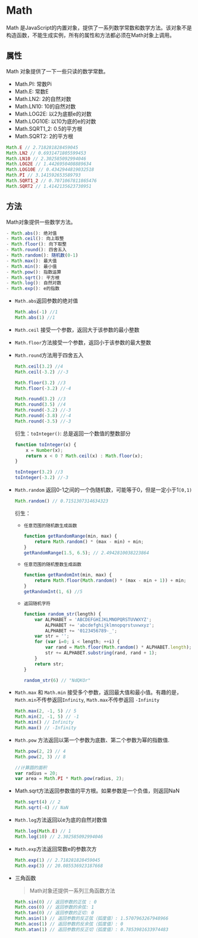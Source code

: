 # Math

Math 是JavaScript的内置对象，提供了一系列数学常数和数学方法。该对象不是构造函数，不能生成实例，所有的属性和方法都必须在Math对象上调用。

## 属性

Math 对象提供了一下一些只读的数学常数。

- Math.PI: 常数Pi
- Math.E: 常数E
- Math.LN2: 2的自然对数
- Math.LN10: 10的自然对数
- Math.LOG2E: 以2为底额e的对数
- Math.LOG10E: 以10为底的e的对数
- Math.SQRT1_2: 0.5的平方根
- Math.SQRT2: 2的平方根

```js
Math.E // 2.718281828459045
Math.LN2 // 0.6931471805599453
Math.LN10 // 2.302585092994046
Math.LOG2E // 1.4426950408889634
Math.LOG10E // 0.4342944819032518
Math.PI // 3.141592653589793
Math.SQRT1_2 // 0.7071067811865476
Math.SQRT2 // 1.4142135623730951
```

## 方法

Math对象提供一些数学方法。
```js
- Math.abs(): 绝对值
- Math.ceil(): 向上取整
- Math.floor(): 向下取整
- Math.round(): 四舍五入
- Math.random(): 随机数(0-1)
- Math.max(): 最大值
- Math.min(): 最小值
- Math.pow(): 指数运算
- Math.sqrt(): 平方根
- Math.log(): 自然对数
- Math.exp(): e的指数
```
- `Math.abs`返回参数的绝对值

    ```js
    Math.abs(-1) //1
    Math.abs(1) //1
    ```

- `Math.ceil` 接受一个参数，返回大于该参数的最小整数

- `Math.floor`方法接受一个参数，返回小于该参数的最大整数

- `Math.round`方法用于四舍五入

    ```js
    Math.ceil(3.2) //4
    Math.ceil(-3.2) //-3

    Math.floor(3.2) //3
    Math.floor(-3.2) //-4

    Math.round(3.2) //3
    Math.round(3.5) //4
    Math.round(-3.2) //-3
    Math.round(-3.8) //-4
    Math.round(-3.5) //-3
    ```

    衍生：`toInteger()`: 总是返回一个数值的整数部分

    ```js
    function toInteger(x) {
        x = Number(x);
        return x < 0 ? Math.ceil(x) : Math.floor(x);
    }

    toInteger(3.2) //3
    toInteger(-3.2) //-3
    ```

- `Math.random` 返回0-1之间的一个伪随机数，可能等于0，但是一定小于1`[0,1)`

    ```js
    Math.random() // 0.7151307314634323
    ```

    衍生：

    + `任意范围的随机数生成函数`

        ```js
        function getRandomRange(min, max) {
            return Math.random() * (max - min) + min;
        }
        getRandomRange(1.5, 6.5); // 2.4942810038223864
        ```

    + `任意范围的随机整数生成函数`

        ```js
        function getRandomInt(min, max) {
            return Math.floor(Math.random() * (max - min + 1)) + min;
        }
        getRandomInt(1, 6) //5
        ```

    + `返回随机字符`

        ```js
        function random_str(length) {
            var ALPHABET = 'ABCDEFGHIJKLMNOPQRSTUVWXYZ';
                ALPHABET += 'abcdefghijklmnopqrstuvwxyz';
                ALPHABET += '0123456789-_';
            var str = '';
            for (var i=0; i < length; ++i) {
                var rand = Math.floor(Math.random() * ALPHABET.length);
                str += ALPHABET.substring(rand, rand + 1);
            }
            return str;
        }

        random_str(6) // "NdQKOr"
        ```

- `Math.max` 和 `Math.min` 接受多个参数，返回最大值和最小值。有趣的是，`Math.min`不传参返回`Infinity`, `Math.max`不传参返回 `-Infinity`

    ```js
    Math.max(2, -1, 5) // 5
    Math.min(2, -1, 5) // -1
    Math.min() // Infinity
    Math.max() // -Infinity
    ```

- `Math.pow` 方法返回以第一个参数为底数、第二个参数为幂的指数值.

    ```js
    Math.pow(2, 2) // 4
    Math.pow(2, 3) // 8

    //计算圆的面积
    var radius = 20;
    var area = Math.PI * Math.pow(radius, 2);
    ```

- Math.sqrt方法返回参数值的平方根。如果参数是一个负值，则返回NaN

    ```js
    Math.sqrt(4) // 2
    Math.sqrt(-4) // NaN
    ```

- `Math.log`方法返回以e为底的自然对数值

    ```js
    Math.log(Math.E) // 1
    Math.log(10) // 2.302585092994046
    ```

- `Math.exp`方法返回常数e的参数次方

    ```js
    Math.exp(1) // 2.718281828459045
    Math.exp(3) // 20.085536923187668   
    ```
- 三角函数
    > Math对象还提供一系列三角函数方法

    ```js
    Math.sin(0) // 返回参数的正弦 : 0
    Math.cos(0) // 返回参数的余弦: 1
    Math.tan(0) // 返回参数的正切: 0
    Math.asin(1) // 返回参数的反正弦（弧度值）: 1.5707963267948966
    Math.acos(1) // 返回参数的反余弦（弧度值）: 0
    Math.atan(1) // 返回参数的反正切（弧度值）: 0.7853981633974483
    ```
